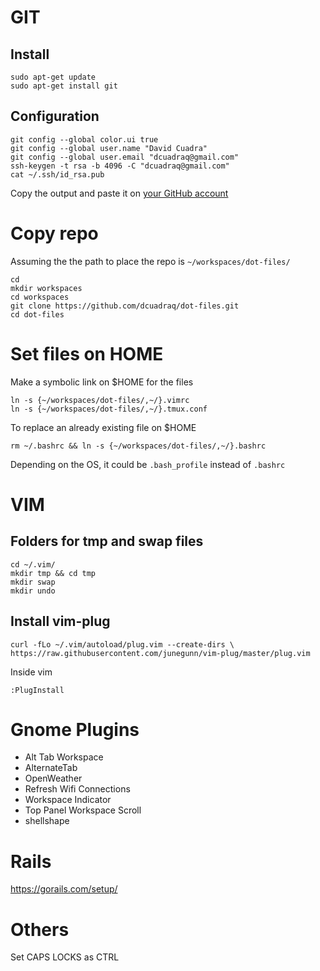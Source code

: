 # GIT
## Install
```shell
sudo apt-get update
sudo apt-get install git
```
## Configuration
```shell
git config --global color.ui true
git config --global user.name "David Cuadra"
git config --global user.email "dcuadraq@gmail.com"
ssh-keygen -t rsa -b 4096 -C "dcuadraq@gmail.com"
cat ~/.ssh/id_rsa.pub
```
Copy the output and paste it on [your GitHub account](https://github.com/settings/keys)

# Copy repo

Assuming the the path to place the repo is `~/workspaces/dot-files/`

```shell
cd 
mkdir workspaces
cd workspaces
git clone https://github.com/dcuadraq/dot-files.git
cd dot-files
```

# Set files on HOME

Make a symbolic link on $HOME for the files
```shell
ln -s {~/workspaces/dot-files/,~/}.vimrc
ln -s {~/workspaces/dot-files/,~/}.tmux.conf
```
To replace an already existing file on $HOME
```shell
rm ~/.bashrc && ln -s {~/workspaces/dot-files/,~/}.bashrc
```
Depending on the OS, it could be `.bash_profile` instead of `.bashrc`

# VIM
## Folders for tmp and swap files
```shell
cd ~/.vim/
mkdir tmp && cd tmp
mkdir swap
mkdir undo
```

## Install vim-plug
`curl -fLo ~/.vim/autoload/plug.vim --create-dirs \
    https://raw.githubusercontent.com/junegunn/vim-plug/master/plug.vim`

Inside vim
```vim
:PlugInstall
```

# Gnome Plugins
* Alt Tab Workspace
* AlternateTab
* OpenWeather
* Refresh Wifi Connections
* Workspace Indicator
* Top Panel Workspace Scroll
* shellshape

# Rails
https://gorails.com/setup/

# Others
Set CAPS LOCKS as CTRL

